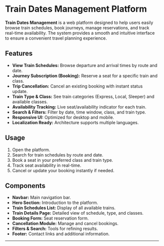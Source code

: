 # Train Dates Management Platform

**Train Dates Management** is a web platform designed to help users easily browse train schedules, book journeys, manage reservations, and track real-time availability. The system provides a smooth and intuitive interface to ensure a convenient travel planning experience.  

## Features

- **View Train Schedules:** Browse departure and arrival times by route and date.  
- **Journey Subscription (Booking):** Reserve a seat for a specific train and class.  
- **Trip Cancellation:** Cancel an existing booking with instant status update.  
- **Train Type & Class:** See train categories (Express, Local, Sleeper) and available classes.  
- **Availability Tracking:** Live seat/availability indicator for each train.  
- **Search & Filters:** Filter by date, time window, class, and train type.  
- **Responsive UI:** Optimized for desktop and mobile.  
- **Localization Ready:** Architecture supports multiple languages.  

## Usage

1. Open the platform.  
2. Search for train schedules by route and date.  
3. Book a seat in your preferred class and train type.  
4. Track seat availability in real-time.  
5. Cancel or update your booking instantly if needed.  

## Components

- **Navbar:** Main navigation bar.  
- **Hero Section:** Introduction to the platform.  
- **Train Schedules List:** Display of all available trains.  
- **Train Details Page:** Detailed view of schedule, type, and classes.  
- **Booking Form:** Seat reservation form.  
- **Cancellation Module:** Manage and cancel bookings.  
- **Filters & Search:** Tools for refining results.  
- **Footer:** Contact links and additional information.  

---

